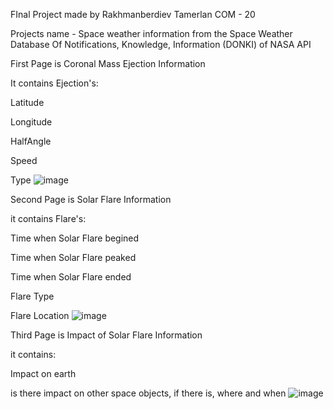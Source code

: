 FInal Project made by Rakhmanberdiev Tamerlan COM - 20

Projects name - Space weather information from the Space Weather Database Of Notifications, Knowledge, Information (DONKI) of NASA API




First Page is Coronal Mass Ejection Information 

It contains Ejection's:

  Latitude
  
  Longitude
  
  HalfAngle

  Speed
  
  Type
![image](https://github.com/Tumbler-3/final/assets/73570792/8e838f9a-0e4a-4976-b926-e0e3d1ec2cbe)




Second Page is Solar Flare Information

it contains Flare's:

  Time when Solar Flare begined
  
  Time when Solar Flare peaked
  
  Time when Solar Flare ended
  
  Flare Type
  
  Flare Location
![image](https://github.com/Tumbler-3/final/assets/73570792/4695d3fa-24b6-4976-bf62-9ad5bd5edd5b)




Third Page is Impact of Solar Flare Information

it contains:

  Impact on earth
  
  is there impact on other space objects, if there is, where and when
![image](https://github.com/Tumbler-3/final/assets/73570792/e6c70b62-8c75-4dac-8d6d-f5c40eb9b1b6)
